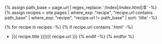 {% assign path_base = page.url | regex_replace: '/index$|/index.html$|/$' -%}
{% assign recipes = site.pages
      | where_exp: "recipe", "recipe.url contains path_base"
      | where_exp: "recipe", "recipe.url != path_base"
      | sort: 'title' -%}

{% for recipe in recipes -%}
{% if recipe.url contains '.html' -%}
- [{{ recipe.title }}]({{ recipe.url }})
{% endif -%}
{% endfor %}
